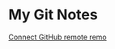 # My Git Notes

[Connect GitHub remote remo](https://github.com/junerockwell/MyGitNotes/blob/main/AddGitHubRemote.md)
